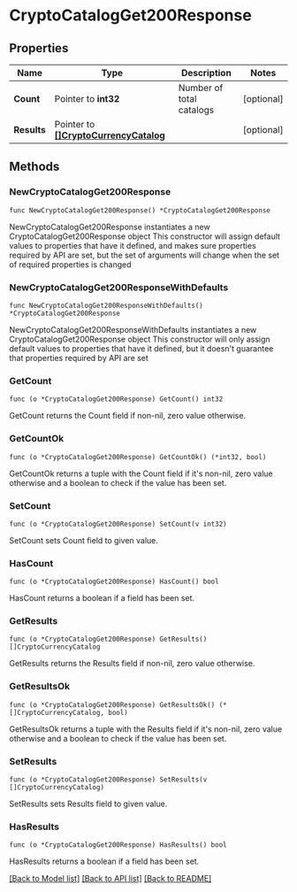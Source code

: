 # CryptoCatalogGet200Response

## Properties

Name | Type | Description | Notes
------------ | ------------- | ------------- | -------------
**Count** | Pointer to **int32** | Number of total catalogs | [optional] 
**Results** | Pointer to [**[]CryptoCurrencyCatalog**](CryptoCurrencyCatalog.md) |  | [optional] 

## Methods

### NewCryptoCatalogGet200Response

`func NewCryptoCatalogGet200Response() *CryptoCatalogGet200Response`

NewCryptoCatalogGet200Response instantiates a new CryptoCatalogGet200Response object
This constructor will assign default values to properties that have it defined,
and makes sure properties required by API are set, but the set of arguments
will change when the set of required properties is changed

### NewCryptoCatalogGet200ResponseWithDefaults

`func NewCryptoCatalogGet200ResponseWithDefaults() *CryptoCatalogGet200Response`

NewCryptoCatalogGet200ResponseWithDefaults instantiates a new CryptoCatalogGet200Response object
This constructor will only assign default values to properties that have it defined,
but it doesn't guarantee that properties required by API are set

### GetCount

`func (o *CryptoCatalogGet200Response) GetCount() int32`

GetCount returns the Count field if non-nil, zero value otherwise.

### GetCountOk

`func (o *CryptoCatalogGet200Response) GetCountOk() (*int32, bool)`

GetCountOk returns a tuple with the Count field if it's non-nil, zero value otherwise
and a boolean to check if the value has been set.

### SetCount

`func (o *CryptoCatalogGet200Response) SetCount(v int32)`

SetCount sets Count field to given value.

### HasCount

`func (o *CryptoCatalogGet200Response) HasCount() bool`

HasCount returns a boolean if a field has been set.

### GetResults

`func (o *CryptoCatalogGet200Response) GetResults() []CryptoCurrencyCatalog`

GetResults returns the Results field if non-nil, zero value otherwise.

### GetResultsOk

`func (o *CryptoCatalogGet200Response) GetResultsOk() (*[]CryptoCurrencyCatalog, bool)`

GetResultsOk returns a tuple with the Results field if it's non-nil, zero value otherwise
and a boolean to check if the value has been set.

### SetResults

`func (o *CryptoCatalogGet200Response) SetResults(v []CryptoCurrencyCatalog)`

SetResults sets Results field to given value.

### HasResults

`func (o *CryptoCatalogGet200Response) HasResults() bool`

HasResults returns a boolean if a field has been set.


[[Back to Model list]](../README.md#documentation-for-models) [[Back to API list]](../README.md#documentation-for-api-endpoints) [[Back to README]](../README.md)


